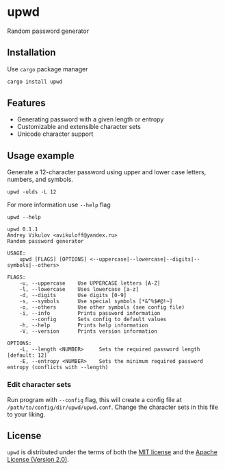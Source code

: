 # upwd
Random password generator

## Installation
Use `cargo` package manager
```sh
cargo install upwd
```

## Features
- Generating password with a given length or entropy
- Customizable and extensible character sets
- Unicode character support

## Usage example
Generate a 12-character password using upper and lower case letters, numbers, and symbols.
```
upwd -ulds -L 12
```
For more information use `--help` flag
```
upwd --help

upwd 0.1.1
Andrey Vikulov <avikuloff@yandex.ru>
Random password generator

USAGE:
    upwd [FLAGS] [OPTIONS] <--uppercase|--lowercase|--digits|--symbols|--others>

FLAGS:
    -u, --uppercase    Use UPPERCASE letters [A-Z]
    -l, --lowercase    Uses lowercase [a-z]
    -d, --digits       Use digits [0-9]
    -s, --symbols      Use special symbols [*&^%$#@!~]
    -o, --others       Use other symbols (see config file)
    -i, --info         Prints password information
        --config       Sets config to default values
    -h, --help         Prints help information
    -V, --version      Prints version information

OPTIONS:
    -L, --length <NUMBER>     Sets the required password length [default: 12]
    -E, --entropy <NUMBER>    Sets the minimum required password entropy (conflicts with --length)
```
### Edit character sets
Run program with `--config` flag, this will create a config file at `/path/to/config/dir/upwd/upwd.conf`.
Change the character sets in this file to your liking.

## License
`upwd` is distributed under the terms of both the [MIT license](LICENSE-MIT) and the [Apache License (Version 2.0)](LICENSE-APACHE).